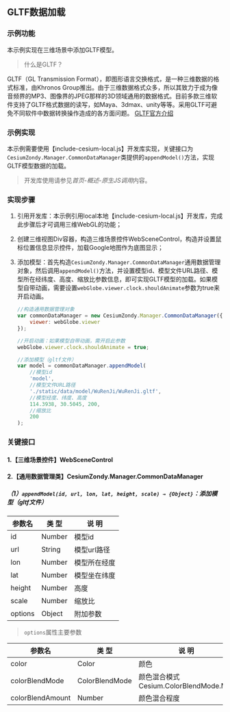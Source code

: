 ## GLTF数据加载

### 示例功能

本示例实现在三维场景中添加GLTF模型。

> 什么是GLTF？

GLTF（GL Transmission Format），即图形语言交换格式，是一种三维数据的格式标准，由Khronos Group推出。由于三维数据格式众多，所以其致力于成为像音频界的MP3、图像界的JPEG那样的3D领域通用的数据格式。目前多款三维软件支持了GLTF格式数据的读写，如Maya、3dmax、unity等等。采用GLTF可避免不同软件中数据转换操作造成的各方面问题。
<a href="https://www.khronos.org/gltf/" target="_blank">GLTF官方介绍</a>

### 示例实现

本示例需要使用【include-cesium-local.js】开发库实现，关键接口为`CesiumZondy.Manager.CommonDataManager`类提供的`appendModel()`方法，实现GLTF模型数据的加载。

> 开发库使用请参见*首页-概述-原生JS调用*内容。

### 实现步骤

1. 引用开发库：本示例引用local本地【include-cesium-local.js】开发库，完成此步骤后才可调用三维WebGL的功能；

2. 创建三维视图Div容器，构造三维场景控件WebSceneControl，构造并设置鼠标位置信息显示控件，加载Google地图作为底图显示；

3. 添加模型：首先构造`CesiumZondy.Manager.CommonDataManager`通用数据管理对象，然后调用`appendModel()`方法，并设置模型id、模型文件URL路径、模型所在经纬度、高度、缩放比参数信息，即可实现GLTF模型的加载。如果模型自带动画，需要设置`webGlobe.viewer.clock.shouldAnimate`参数为true来开启动画。

    ``` javascript
    //构造通用数据管理对象
    var commonDataManager = new CesiumZondy.Manager.CommonDataManager({
        viewer: webGlobe.viewer
    });

    //开启动画：如果模型自带动画，需开启此参数
    webGlobe.viewer.clock.shouldAnimate = true;

    //添加模型（gltf文件）
    var model = commonDataManager.appendModel(
        //模型id
        'model',
        //模型文件URL路径
        './static/data/model/WuRenJi/WuRenJi.gltf',
        //模型经度、纬度、高度
        114.3938, 30.5045, 200,
        //缩放比
        200
    );
    ```

### 关键接口

#### 1.【三维场景控件】WebSceneControl

#### 2.【通用数据管理类】CesiumZondy.Manager.CommonDataManager

##### （1）`appendModel(id, url, lon, lat, height, scale) → {Object}`：添加模型（gltf文件）

|参数名|类 型|说 明|
|-|-|-|
|id|Number|模型id|
|url|String|模型url路径|
|lon|Number|模型所在经度|
|lat|Number|模型坐在纬度|
|height|Number|高度|
|scale|Number|缩放比|
|options|Object|附加参数|

> `options`属性主要参数

|参数名|类 型|说 明|
|-|-|-|
|color|Color|颜色|
|colorBlendMode|ColorBlendMode|颜色混合模式 Cesium.ColorBlendMode.MIX|
|colorBlendAmount|Number|颜色混合程度|
